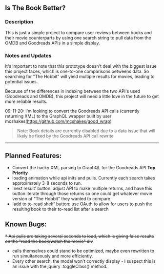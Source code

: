 ## Is The Book Better?

### Description
This is just a simple project to compare user reviews between books and their movie counterparts by using one search string
to pull data from the OMDB and Goodreads APIs in a simple display.

### Notes and Updates
It's important to note that this prototype doesn't deal with the biggest issue this project faces, which is one-to-one 
comparisons betweens data. So searching for "The Hobbit" will yield multiple results for movies, leading to potential issues.

Because of the differences in indexing between the two API's used (Goodreads and OMDB), this project will need a little 
love in the future to get more reliable results.

09-11-20: I'm looking to convert the Goodreads API calls (currently returning XML) to the GraphQL wrapper built by user mcshakes(https://github.com/mcshakes/good_wrap)

> Note:
> Book details are currently disabled due to a data issue that will likely be fixed by the Goodreads API call rewrite

----


## Planned Features:
* Convert the hacky XML parsing to GraphQL for the Goodreads API **Top Priority**
* loading animation while api inits and pulls. Currently each search takes approximately 3-8 seconds to run.
* 'next result' button: adjust API to make multiple returns, and have this button iterate through those returns so one could get whatever movie version of "The Hobbit" they wanted to compare
* 'add to to-read shelf' button: use OAuth to allow for users to push the resulting book to their to-read list after a search



## Known Bugs:

~~* Api pulls are taking several seconds to load, which is giving false results on the "read the book/watch the movie" div~~ 
* calls themselves could stand to be optimized, maybe even rewritten to run simultaneously and more efficiently. 
* Every other search, the modal won't correctly display - I suspect this is an issue with the jquery .toggleClass() method. 

